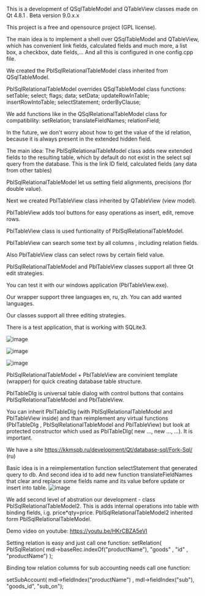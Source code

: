 This is a development of QSqlTableModel and QTableView classes made on Qt 4.8.1 . Beta version 9.0.x.x 

This project is a free and opensource project (GPL license).

The main idea is to implement a shell over QSqlTableModel and QTableView, which has convenient link fields, calculated fields and much more, a list box, a checkbox, date fields,... And all this is configured in one config.cpp file.

We created the PblSqlRelationalTableModel class inherited from QSqlTableModel. 


PblSqlRelationalTableModel overrides QSqlTableModel class functions:
setTable;
select;
flags;
data;
setData;
updateRowInTable;
insertRowIntoTable;
selectStatement;
orderByClause;

We add functions like in the QSqlRelationalTableModel class for compatibility:
setRelation;
translateFieldNames;
relationField;

In the future, we don't worry about how to get the value of the id relation, because it is always present in the extended hidden field.

The main idea: The PblSqlRelationalTableModel class adds new extended fields to the resulting table, which by default do not exist in the select sql query from the database. 
This is the link ID field, calculated fields (any data from other tables)

PblSqlRelationalTableModel let us setting field alignments, precisions (for double value). 

Next we created PblTableView class inherited by QTableView (view model).

PblTableView adds tool buttons for easy operations as insert, edit, remove rows.

PblTableView class is used funtionality of PblSqlRelationalTableModel.

PblTableView can search some text by all columns , including relation fields.

Also PblTableView class can select rows by certain field value.

PblSqlRelationalTableModel and PblTableView classes support all three Qt edit strategies. 

You can test it with our windows application (PblTableView.exe).

Our wrapper support three languages en, ru, zh. You can add wanted languages.

Our classes support all three editing strategies.

There is a test application, that is working with SQLite3. 

![image](https://user-images.githubusercontent.com/13850002/224092105-3db143f7-ac30-4af7-8527-7caaff401d68.png)


![image](https://user-images.githubusercontent.com/13850002/224092221-d4ff4ce9-64c0-45b0-a2b1-2388a783ad75.png)

![image](https://user-images.githubusercontent.com/13850002/224092294-0f924a9b-2d12-491f-83c5-017e204cb691.png)


PblSqlRelationalTableModel + PblTableView are convinient template (wrapper) for quick creating database table structure.

PblTableDlg is universal table dialog with control buttons that contains PblSqlRelationalTableModel and PblTableView.

You can inherit PblTableDlg (with PblSqlRelationalTableModel and PblTableView inside) and than reimplement any virtual functions (PblTableDlg , PblSqlRelationalTableModel and PblTableView) but look at protected constructor which used as PblTableDlg( new ..., new ..., ...). It is important. 

We have a site https://kkmspb.ru/development/Qt/database-sql/Fork-Sql/ (ru)

Basic idea is in a reimplementation function selectStatement that generated query to db. And second idea id to add new function translateFieldNames that clear and replace some fields name and its value before update or insert into table. 
![image](https://user-images.githubusercontent.com/13850002/221420422-6b88a03d-884c-45ad-ab08-4c0005a55bac.png)

We add second level of abstration our development - class PblSqlRelationalTableModel2. This is adds internal operations into table with binding fields, i.g. price*qty=price. PblSqlRelationalTableModel2 inherited form PblSqlRelationalTableModel. 

Demo video on youtube: https://youtu.be/HKrCBZA5eVI

Setting relation is easy and just call one function:
setRelation( PblSqlRelation( mdl->baseRec.indexOf("productName"),
							"goods" ,
							"id" ,
							"productName") );

Binding tow relation columns for sub accounting needs call one function:

setSubAccount( mdl->fieldIndex("productName") ,
	mdl->fieldIndex("sub"),
	"goods_id",
	"sub_on");
  

